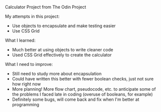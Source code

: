 Calculator Project from The Odin Project

My attempts in this project:
 - Use objects to encapsulate and make testing easier
 - Use CSS Grid

What I learned:
 - Much better at using objects to write cleaner code
 - Used CSS Grid effectively to create the calculator 

What I need to improve:
 - Still need to study more about encapsulation
 - Could have written this better with fewer boolean checks, just not sure how right now
 - More planning! More flow chart, pseudocode, etc. to anticipate some of the problems I    faced late in coding (overuse of booleans, for example)
 - Definitely some bugs, will come back and fix when I'm better at programming
